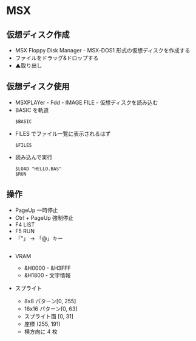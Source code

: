 # MSX

## 仮想ディスク作成
- MSX Floppy Disk Manager - MSX-DOS1 形式の仮想ディスクを作成する
- ファイルをドラッグ&ドロップする
- ▲取り出し

## 仮想ディスク使用
- MSXPLAYer - Fdd - IMAGE FILE - 仮想ディスクを読み込む
- BASIC を軌道
    ~~~
    $BASIC
    ~~~
- FILES でファイル一覧に表示されるはず
    ~~~
    $FILES
    ~~~
- 読み込んで実行
    ~~~
    $LOAD "HELLO.BAS"
    $RUN
    ~~~

## 操作
- PageUp 一時停止
- Ctrl + PageUp 強制停止
- F4 LIST
- F5 RUN
- 「"」 -> 「@」キー

## 
- VRAM 
    - &H0000 - &H3FFF
    - &H1800 - 文字情報

- スプライト
    - 8x8 パターン[0, 255]
    - 16x16 パターン[0, 63]
    - スプライト面 [0, 31]
    - 座標 (255, 191)
    - 横方向に 4 枚

